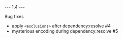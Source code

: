 
--- 1.4 ---

Bug fixes
* apply `<exclusions>` after dependency:resolve #4
* mysterious encoding during dependency:resolve #5
